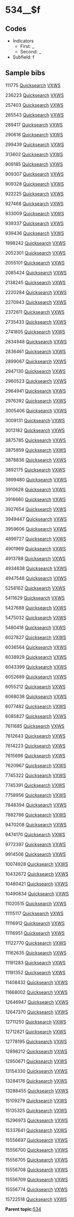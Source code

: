 # 534\_\_$f

## Codes

-   Indicators
    -   First: \_
    -   Second: \_
-   Subfield: f

## Sample bibs

111775 [Quicksearch](https://search.library.yale.edu/catalog/111775) [VXWS](http://prodorbis.library.yale.edu:7014/vxws/GetHoldingsService?bibId=111775)

236223 [Quicksearch](https://search.library.yale.edu/catalog/236223) [VXWS](http://prodorbis.library.yale.edu:7014/vxws/GetHoldingsService?bibId=236223)

257403 [Quicksearch](https://search.library.yale.edu/catalog/257403) [VXWS](http://prodorbis.library.yale.edu:7014/vxws/GetHoldingsService?bibId=257403)

265543 [Quicksearch](https://search.library.yale.edu/catalog/265543) [VXWS](http://prodorbis.library.yale.edu:7014/vxws/GetHoldingsService?bibId=265543)

289417 [Quicksearch](https://search.library.yale.edu/catalog/289417) [VXWS](http://prodorbis.library.yale.edu:7014/vxws/GetHoldingsService?bibId=289417)

290616 [Quicksearch](https://search.library.yale.edu/catalog/290616) [VXWS](http://prodorbis.library.yale.edu:7014/vxws/GetHoldingsService?bibId=290616)

299439 [Quicksearch](https://search.library.yale.edu/catalog/299439) [VXWS](http://prodorbis.library.yale.edu:7014/vxws/GetHoldingsService?bibId=299439)

313602 [Quicksearch](https://search.library.yale.edu/catalog/313602) [VXWS](http://prodorbis.library.yale.edu:7014/vxws/GetHoldingsService?bibId=313602)

909185 [Quicksearch](https://search.library.yale.edu/catalog/909185) [VXWS](http://prodorbis.library.yale.edu:7014/vxws/GetHoldingsService?bibId=909185)

909307 [Quicksearch](https://search.library.yale.edu/catalog/909307) [VXWS](http://prodorbis.library.yale.edu:7014/vxws/GetHoldingsService?bibId=909307)

909328 [Quicksearch](https://search.library.yale.edu/catalog/909328) [VXWS](http://prodorbis.library.yale.edu:7014/vxws/GetHoldingsService?bibId=909328)

922225 [Quicksearch](https://search.library.yale.edu/catalog/922225) [VXWS](http://prodorbis.library.yale.edu:7014/vxws/GetHoldingsService?bibId=922225)

927468 [Quicksearch](https://search.library.yale.edu/catalog/927468) [VXWS](http://prodorbis.library.yale.edu:7014/vxws/GetHoldingsService?bibId=927468)

933009 [Quicksearch](https://search.library.yale.edu/catalog/933009) [VXWS](http://prodorbis.library.yale.edu:7014/vxws/GetHoldingsService?bibId=933009)

939337 [Quicksearch](https://search.library.yale.edu/catalog/939337) [VXWS](http://prodorbis.library.yale.edu:7014/vxws/GetHoldingsService?bibId=939337)

939436 [Quicksearch](https://search.library.yale.edu/catalog/939436) [VXWS](http://prodorbis.library.yale.edu:7014/vxws/GetHoldingsService?bibId=939436)

1998242 [Quicksearch](https://search.library.yale.edu/catalog/1998242) [VXWS](http://prodorbis.library.yale.edu:7014/vxws/GetHoldingsService?bibId=1998242)

2052301 [Quicksearch](https://search.library.yale.edu/catalog/2052301) [VXWS](http://prodorbis.library.yale.edu:7014/vxws/GetHoldingsService?bibId=2052301)

2055101 [Quicksearch](https://search.library.yale.edu/catalog/2055101) [VXWS](http://prodorbis.library.yale.edu:7014/vxws/GetHoldingsService?bibId=2055101)

2085424 [Quicksearch](https://search.library.yale.edu/catalog/2085424) [VXWS](http://prodorbis.library.yale.edu:7014/vxws/GetHoldingsService?bibId=2085424)

2138245 [Quicksearch](https://search.library.yale.edu/catalog/2138245) [VXWS](http://prodorbis.library.yale.edu:7014/vxws/GetHoldingsService?bibId=2138245)

2220284 [Quicksearch](https://search.library.yale.edu/catalog/2220284) [VXWS](http://prodorbis.library.yale.edu:7014/vxws/GetHoldingsService?bibId=2220284)

2270943 [Quicksearch](https://search.library.yale.edu/catalog/2270943) [VXWS](http://prodorbis.library.yale.edu:7014/vxws/GetHoldingsService?bibId=2270943)

2372611 [Quicksearch](https://search.library.yale.edu/catalog/2372611) [VXWS](http://prodorbis.library.yale.edu:7014/vxws/GetHoldingsService?bibId=2372611)

2735433 [Quicksearch](https://search.library.yale.edu/catalog/2735433) [VXWS](http://prodorbis.library.yale.edu:7014/vxws/GetHoldingsService?bibId=2735433)

2741805 [Quicksearch](https://search.library.yale.edu/catalog/2741805) [VXWS](http://prodorbis.library.yale.edu:7014/vxws/GetHoldingsService?bibId=2741805)

2834948 [Quicksearch](https://search.library.yale.edu/catalog/2834948) [VXWS](http://prodorbis.library.yale.edu:7014/vxws/GetHoldingsService?bibId=2834948)

2836461 [Quicksearch](https://search.library.yale.edu/catalog/2836461) [VXWS](http://prodorbis.library.yale.edu:7014/vxws/GetHoldingsService?bibId=2836461)

2899067 [Quicksearch](https://search.library.yale.edu/catalog/2899067) [VXWS](http://prodorbis.library.yale.edu:7014/vxws/GetHoldingsService?bibId=2899067)

2947130 [Quicksearch](https://search.library.yale.edu/catalog/2947130) [VXWS](http://prodorbis.library.yale.edu:7014/vxws/GetHoldingsService?bibId=2947130)

2960523 [Quicksearch](https://search.library.yale.edu/catalog/2960523) [VXWS](http://prodorbis.library.yale.edu:7014/vxws/GetHoldingsService?bibId=2960523)

2964941 [Quicksearch](https://search.library.yale.edu/catalog/2964941) [VXWS](http://prodorbis.library.yale.edu:7014/vxws/GetHoldingsService?bibId=2964941)

2976392 [Quicksearch](https://search.library.yale.edu/catalog/2976392) [VXWS](http://prodorbis.library.yale.edu:7014/vxws/GetHoldingsService?bibId=2976392)

3005406 [Quicksearch](https://search.library.yale.edu/catalog/3005406) [VXWS](http://prodorbis.library.yale.edu:7014/vxws/GetHoldingsService?bibId=3005406)

3009131 [Quicksearch](https://search.library.yale.edu/catalog/3009131) [VXWS](http://prodorbis.library.yale.edu:7014/vxws/GetHoldingsService?bibId=3009131)

3013182 [Quicksearch](https://search.library.yale.edu/catalog/3013182) [VXWS](http://prodorbis.library.yale.edu:7014/vxws/GetHoldingsService?bibId=3013182)

3875785 [Quicksearch](https://search.library.yale.edu/catalog/3875785) [VXWS](http://prodorbis.library.yale.edu:7014/vxws/GetHoldingsService?bibId=3875785)

3875859 [Quicksearch](https://search.library.yale.edu/catalog/3875859) [VXWS](http://prodorbis.library.yale.edu:7014/vxws/GetHoldingsService?bibId=3875859)

3878836 [Quicksearch](https://search.library.yale.edu/catalog/3878836) [VXWS](http://prodorbis.library.yale.edu:7014/vxws/GetHoldingsService?bibId=3878836)

3892175 [Quicksearch](https://search.library.yale.edu/catalog/3892175) [VXWS](http://prodorbis.library.yale.edu:7014/vxws/GetHoldingsService?bibId=3892175)

3899480 [Quicksearch](https://search.library.yale.edu/catalog/3899480) [VXWS](http://prodorbis.library.yale.edu:7014/vxws/GetHoldingsService?bibId=3899480)

3910628 [Quicksearch](https://search.library.yale.edu/catalog/3910628) [VXWS](http://prodorbis.library.yale.edu:7014/vxws/GetHoldingsService?bibId=3910628)

3916660 [Quicksearch](https://search.library.yale.edu/catalog/3916660) [VXWS](http://prodorbis.library.yale.edu:7014/vxws/GetHoldingsService?bibId=3916660)

3927654 [Quicksearch](https://search.library.yale.edu/catalog/3927654) [VXWS](http://prodorbis.library.yale.edu:7014/vxws/GetHoldingsService?bibId=3927654)

3949447 [Quicksearch](https://search.library.yale.edu/catalog/3949447) [VXWS](http://prodorbis.library.yale.edu:7014/vxws/GetHoldingsService?bibId=3949447)

3959606 [Quicksearch](https://search.library.yale.edu/catalog/3959606) [VXWS](http://prodorbis.library.yale.edu:7014/vxws/GetHoldingsService?bibId=3959606)

4899727 [Quicksearch](https://search.library.yale.edu/catalog/4899727) [VXWS](http://prodorbis.library.yale.edu:7014/vxws/GetHoldingsService?bibId=4899727)

4901969 [Quicksearch](https://search.library.yale.edu/catalog/4901969) [VXWS](http://prodorbis.library.yale.edu:7014/vxws/GetHoldingsService?bibId=4901969)

4913788 [Quicksearch](https://search.library.yale.edu/catalog/4913788) [VXWS](http://prodorbis.library.yale.edu:7014/vxws/GetHoldingsService?bibId=4913788)

4934638 [Quicksearch](https://search.library.yale.edu/catalog/4934638) [VXWS](http://prodorbis.library.yale.edu:7014/vxws/GetHoldingsService?bibId=4934638)

4947548 [Quicksearch](https://search.library.yale.edu/catalog/4947548) [VXWS](http://prodorbis.library.yale.edu:7014/vxws/GetHoldingsService?bibId=4947548)

5258162 [Quicksearch](https://search.library.yale.edu/catalog/5258162) [VXWS](http://prodorbis.library.yale.edu:7014/vxws/GetHoldingsService?bibId=5258162)

5411629 [Quicksearch](https://search.library.yale.edu/catalog/5411629) [VXWS](http://prodorbis.library.yale.edu:7014/vxws/GetHoldingsService?bibId=5411629)

5427688 [Quicksearch](https://search.library.yale.edu/catalog/5427688) [VXWS](http://prodorbis.library.yale.edu:7014/vxws/GetHoldingsService?bibId=5427688)

5475032 [Quicksearch](https://search.library.yale.edu/catalog/5475032) [VXWS](http://prodorbis.library.yale.edu:7014/vxws/GetHoldingsService?bibId=5475032)

5480418 [Quicksearch](https://search.library.yale.edu/catalog/5480418) [VXWS](http://prodorbis.library.yale.edu:7014/vxws/GetHoldingsService?bibId=5480418)

6027827 [Quicksearch](https://search.library.yale.edu/catalog/6027827) [VXWS](http://prodorbis.library.yale.edu:7014/vxws/GetHoldingsService?bibId=6027827)

6036564 [Quicksearch](https://search.library.yale.edu/catalog/6036564) [VXWS](http://prodorbis.library.yale.edu:7014/vxws/GetHoldingsService?bibId=6036564)

6038929 [Quicksearch](https://search.library.yale.edu/catalog/6038929) [VXWS](http://prodorbis.library.yale.edu:7014/vxws/GetHoldingsService?bibId=6038929)

6043399 [Quicksearch](https://search.library.yale.edu/catalog/6043399) [VXWS](http://prodorbis.library.yale.edu:7014/vxws/GetHoldingsService?bibId=6043399)

6052689 [Quicksearch](https://search.library.yale.edu/catalog/6052689) [VXWS](http://prodorbis.library.yale.edu:7014/vxws/GetHoldingsService?bibId=6052689)

6055212 [Quicksearch](https://search.library.yale.edu/catalog/6055212) [VXWS](http://prodorbis.library.yale.edu:7014/vxws/GetHoldingsService?bibId=6055212)

6068038 [Quicksearch](https://search.library.yale.edu/catalog/6068038) [VXWS](http://prodorbis.library.yale.edu:7014/vxws/GetHoldingsService?bibId=6068038)

6077482 [Quicksearch](https://search.library.yale.edu/catalog/6077482) [VXWS](http://prodorbis.library.yale.edu:7014/vxws/GetHoldingsService?bibId=6077482)

6085827 [Quicksearch](https://search.library.yale.edu/catalog/6085827) [VXWS](http://prodorbis.library.yale.edu:7014/vxws/GetHoldingsService?bibId=6085827)

7611685 [Quicksearch](https://search.library.yale.edu/catalog/7611685) [VXWS](http://prodorbis.library.yale.edu:7014/vxws/GetHoldingsService?bibId=7611685)

7612643 [Quicksearch](https://search.library.yale.edu/catalog/7612643) [VXWS](http://prodorbis.library.yale.edu:7014/vxws/GetHoldingsService?bibId=7612643)

7614223 [Quicksearch](https://search.library.yale.edu/catalog/7614223) [VXWS](http://prodorbis.library.yale.edu:7014/vxws/GetHoldingsService?bibId=7614223)

7615696 [Quicksearch](https://search.library.yale.edu/catalog/7615696) [VXWS](http://prodorbis.library.yale.edu:7014/vxws/GetHoldingsService?bibId=7615696)

7620967 [Quicksearch](https://search.library.yale.edu/catalog/7620967) [VXWS](http://prodorbis.library.yale.edu:7014/vxws/GetHoldingsService?bibId=7620967)

7745322 [Quicksearch](https://search.library.yale.edu/catalog/7745322) [VXWS](http://prodorbis.library.yale.edu:7014/vxws/GetHoldingsService?bibId=7745322)

7745391 [Quicksearch](https://search.library.yale.edu/catalog/7745391) [VXWS](http://prodorbis.library.yale.edu:7014/vxws/GetHoldingsService?bibId=7745391)

7758956 [Quicksearch](https://search.library.yale.edu/catalog/7758956) [VXWS](http://prodorbis.library.yale.edu:7014/vxws/GetHoldingsService?bibId=7758956)

7848394 [Quicksearch](https://search.library.yale.edu/catalog/7848394) [VXWS](http://prodorbis.library.yale.edu:7014/vxws/GetHoldingsService?bibId=7848394)

7882786 [Quicksearch](https://search.library.yale.edu/catalog/7882786) [VXWS](http://prodorbis.library.yale.edu:7014/vxws/GetHoldingsService?bibId=7882786)

9470208 [Quicksearch](https://search.library.yale.edu/catalog/9470208) [VXWS](http://prodorbis.library.yale.edu:7014/vxws/GetHoldingsService?bibId=9470208)

9474170 [Quicksearch](https://search.library.yale.edu/catalog/9474170) [VXWS](http://prodorbis.library.yale.edu:7014/vxws/GetHoldingsService?bibId=9474170)

9772397 [Quicksearch](https://search.library.yale.edu/catalog/9772397) [VXWS](http://prodorbis.library.yale.edu:7014/vxws/GetHoldingsService?bibId=9772397)

9914506 [Quicksearch](https://search.library.yale.edu/catalog/9914506) [VXWS](http://prodorbis.library.yale.edu:7014/vxws/GetHoldingsService?bibId=9914506)

10074928 [Quicksearch](https://search.library.yale.edu/catalog/10074928) [VXWS](http://prodorbis.library.yale.edu:7014/vxws/GetHoldingsService?bibId=10074928)

10432672 [Quicksearch](https://search.library.yale.edu/catalog/10432672) [VXWS](http://prodorbis.library.yale.edu:7014/vxws/GetHoldingsService?bibId=10432672)

10480421 [Quicksearch](https://search.library.yale.edu/catalog/10480421) [VXWS](http://prodorbis.library.yale.edu:7014/vxws/GetHoldingsService?bibId=10480421)

10490834 [Quicksearch](https://search.library.yale.edu/catalog/10490834) [VXWS](http://prodorbis.library.yale.edu:7014/vxws/GetHoldingsService?bibId=10490834)

11020515 [Quicksearch](https://search.library.yale.edu/catalog/11020515) [VXWS](http://prodorbis.library.yale.edu:7014/vxws/GetHoldingsService?bibId=11020515)

11115117 [Quicksearch](https://search.library.yale.edu/catalog/11115117) [VXWS](http://prodorbis.library.yale.edu:7014/vxws/GetHoldingsService?bibId=11115117)

11116912 [Quicksearch](https://search.library.yale.edu/catalog/11116912) [VXWS](http://prodorbis.library.yale.edu:7014/vxws/GetHoldingsService?bibId=11116912)

11116951 [Quicksearch](https://search.library.yale.edu/catalog/11116951) [VXWS](http://prodorbis.library.yale.edu:7014/vxws/GetHoldingsService?bibId=11116951)

11122770 [Quicksearch](https://search.library.yale.edu/catalog/11122770) [VXWS](http://prodorbis.library.yale.edu:7014/vxws/GetHoldingsService?bibId=11122770)

11162635 [Quicksearch](https://search.library.yale.edu/catalog/11162635) [VXWS](http://prodorbis.library.yale.edu:7014/vxws/GetHoldingsService?bibId=11162635)

11191283 [Quicksearch](https://search.library.yale.edu/catalog/11191283) [VXWS](http://prodorbis.library.yale.edu:7014/vxws/GetHoldingsService?bibId=11191283)

11191352 [Quicksearch](https://search.library.yale.edu/catalog/11191352) [VXWS](http://prodorbis.library.yale.edu:7014/vxws/GetHoldingsService?bibId=11191352)

11408432 [Quicksearch](https://search.library.yale.edu/catalog/11408432) [VXWS](http://prodorbis.library.yale.edu:7014/vxws/GetHoldingsService?bibId=11408432)

11668002 [Quicksearch](https://search.library.yale.edu/catalog/11668002) [VXWS](http://prodorbis.library.yale.edu:7014/vxws/GetHoldingsService?bibId=11668002)

12646947 [Quicksearch](https://search.library.yale.edu/catalog/12646947) [VXWS](http://prodorbis.library.yale.edu:7014/vxws/GetHoldingsService?bibId=12646947)

12647370 [Quicksearch](https://search.library.yale.edu/catalog/12647370) [VXWS](http://prodorbis.library.yale.edu:7014/vxws/GetHoldingsService?bibId=12647370)

12711250 [Quicksearch](https://search.library.yale.edu/catalog/12711250) [VXWS](http://prodorbis.library.yale.edu:7014/vxws/GetHoldingsService?bibId=12711250)

12712821 [Quicksearch](https://search.library.yale.edu/catalog/12712821) [VXWS](http://prodorbis.library.yale.edu:7014/vxws/GetHoldingsService?bibId=12712821)

12778195 [Quicksearch](https://search.library.yale.edu/catalog/12778195) [VXWS](http://prodorbis.library.yale.edu:7014/vxws/GetHoldingsService?bibId=12778195)

12898212 [Quicksearch](https://search.library.yale.edu/catalog/12898212) [VXWS](http://prodorbis.library.yale.edu:7014/vxws/GetHoldingsService?bibId=12898212)

12950671 [Quicksearch](https://search.library.yale.edu/catalog/12950671) [VXWS](http://prodorbis.library.yale.edu:7014/vxws/GetHoldingsService?bibId=12950671)

13154330 [Quicksearch](https://search.library.yale.edu/catalog/13154330) [VXWS](http://prodorbis.library.yale.edu:7014/vxws/GetHoldingsService?bibId=13154330)

13284176 [Quicksearch](https://search.library.yale.edu/catalog/13284176) [VXWS](http://prodorbis.library.yale.edu:7014/vxws/GetHoldingsService?bibId=13284176)

13288455 [Quicksearch](https://search.library.yale.edu/catalog/13288455) [VXWS](http://prodorbis.library.yale.edu:7014/vxws/GetHoldingsService?bibId=13288455)

15109279 [Quicksearch](https://search.library.yale.edu/catalog/15109279) [VXWS](http://prodorbis.library.yale.edu:7014/vxws/GetHoldingsService?bibId=15109279)

15135325 [Quicksearch](https://search.library.yale.edu/catalog/15135325) [VXWS](http://prodorbis.library.yale.edu:7014/vxws/GetHoldingsService?bibId=15135325)

15296973 [Quicksearch](https://search.library.yale.edu/catalog/15296973) [VXWS](http://prodorbis.library.yale.edu:7014/vxws/GetHoldingsService?bibId=15296973)

15337641 [Quicksearch](https://search.library.yale.edu/catalog/15337641) [VXWS](http://prodorbis.library.yale.edu:7014/vxws/GetHoldingsService?bibId=15337641)

15556697 [Quicksearch](https://search.library.yale.edu/catalog/15556697) [VXWS](http://prodorbis.library.yale.edu:7014/vxws/GetHoldingsService?bibId=15556697)

15556700 [Quicksearch](https://search.library.yale.edu/catalog/15556700) [VXWS](http://prodorbis.library.yale.edu:7014/vxws/GetHoldingsService?bibId=15556700)

15556705 [Quicksearch](https://search.library.yale.edu/catalog/15556705) [VXWS](http://prodorbis.library.yale.edu:7014/vxws/GetHoldingsService?bibId=15556705)

15556708 [Quicksearch](https://search.library.yale.edu/catalog/15556708) [VXWS](http://prodorbis.library.yale.edu:7014/vxws/GetHoldingsService?bibId=15556708)

15556709 [Quicksearch](https://search.library.yale.edu/catalog/15556709) [VXWS](http://prodorbis.library.yale.edu:7014/vxws/GetHoldingsService?bibId=15556709)

15556774 [Quicksearch](https://search.library.yale.edu/catalog/15556774) [VXWS](http://prodorbis.library.yale.edu:7014/vxws/GetHoldingsService?bibId=15556774)

15722518 [Quicksearch](https://search.library.yale.edu/catalog/15722518) [VXWS](http://prodorbis.library.yale.edu:7014/vxws/GetHoldingsService?bibId=15722518)

**Parent topic:**[534](../../tags/534/534.md)

